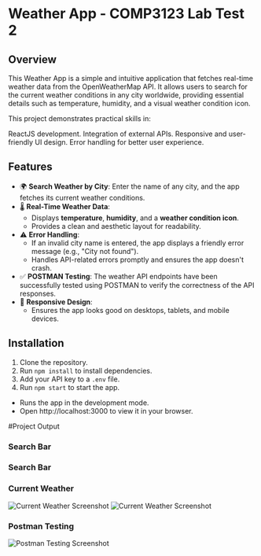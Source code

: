 # Weather App - COMP3123 Lab Test 2

## Overview
This Weather App is a simple and intuitive application that fetches real-time weather data from the OpenWeatherMap API. It allows users to search for the current weather conditions in any city worldwide, providing essential details such as temperature, humidity, and a visual weather condition icon.

This project demonstrates practical skills in:

ReactJS development.
Integration of external APIs.
Responsive and user-friendly UI design.
Error handling for better user experience.

## **Features**
- 🌍 **Search Weather by City**: Enter the name of any city, and the app fetches its current weather conditions.
- 🌡️ **Real-Time Weather Data**:
  - Displays **temperature**, **humidity**, and a **weather condition icon**.
  - Provides a clean and aesthetic layout for readability.
- ⚠️ **Error Handling**:
  - If an invalid city name is entered, the app displays a friendly error message (e.g., "City not found").
  - Handles API-related errors promptly and ensures the app doesn't crash.
- ✅ **POSTMAN Testing**: The weather API endpoints have been successfully tested using POSTMAN to verify the correctness of the API responses.
- 📱 **Responsive Design**:
  - Ensures the app looks good on desktops, tablets, and mobile devices.

## Installation
1. Clone the repository.
2. Run `npm install` to install dependencies.
3. Add your API key to a `.env` file.
4. Run `npm start` to start the app.
- Runs the app in the development mode.
- Open http://localhost:3000 to view it in your browser.

#Project Output

### Search Bar

### Search Bar

### Current Weather
![Current Weather Screenshot](images/Weather1.png)
![Current Weather Screenshot](images/Weather2.png)

### Postman Testing 
![Postman Testing Screenshot](101412431_comp3123_labtest2\src\images\POSTMAN.png)




